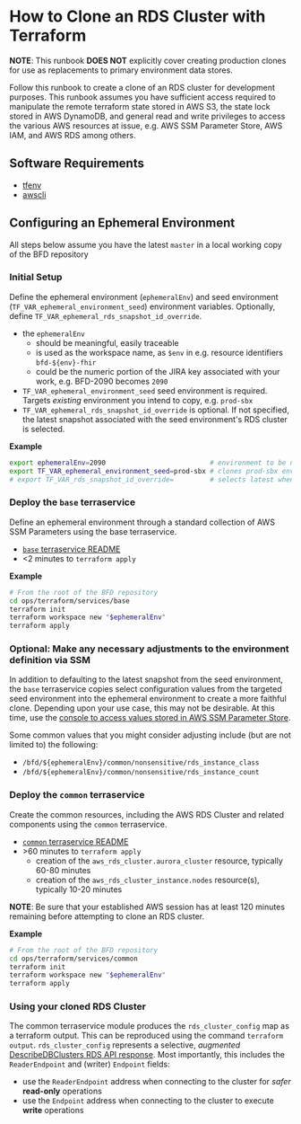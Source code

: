 # How to Clone an RDS Cluster with Terraform

**NOTE**: This runbook **DOES NOT** explicitly cover creating production clones for use as replacements to primary environment data stores.

Follow this runbook to create a clone of an RDS cluster for development purposes.
This runbook assumes you have sufficient access required to manipulate the remote terraform state stored in AWS S3, the state lock stored in AWS DynamoDB, and general read and write privileges to access the various AWS resources at issue, e.g. AWS SSM Parameter Store, AWS IAM, and AWS RDS among others.

## Software Requirements
- [tfenv](https://github.com/tfutils/tfenv#installation)
- [awscli](https://docs.aws.amazon.com/cli/latest/userguide/getting-started-install.html#getting-started-install-instructions)

## Configuring an Ephemeral Environment
All steps below assume you have the latest `master` in a local working copy of the BFD repository

### Initial Setup
Define the ephemeral environment (`ephemeralEnv`) and seed environment (`TF_VAR_ephemeral_environment_seed`) environment variables.
Optionally, define `TF_VAR_ephemeral_rds_snapshot_id_override`.
- the `ephemeralEnv`
    - should be meaningful, easily traceable
    - is used as the workspace name, as `$env` in e.g. resource identifiers `bfd-${env}-fhir`
    - could be the numeric portion of the JIRA key associated with your work, e.g. BFD-2090 becomes `2090`
- `TF_VAR_ephemeral_environment_seed` seed environment is required. Targets _existing_ environment you intend to copy, e.g. `prod-sbx`
- `TF_VAR_ephemeral_rds_snapshot_id_override` is optional. If not specified, the latest snapshot associated with the seed environment's RDS cluster is selected.

**Example**
```sh
export ephemeralEnv=2090                          # environment to be named 2090
export TF_VAR_ephemeral_environment_seed=prod-sbx # clones prod-sbx environment
# export TF_VAR_rds_snapshot_id_override=         # selects latest when omitted
```

### Deploy the `base` terraservice
Define an ephemeral environment through a standard collection of AWS SSM Parameters using the base terraservice.

- [`base` terraservice README](https://github.com/CMSgov/beneficiary-fhir-data/tree/master/ops/terraform/services/base#readme)
- <2 minutes to `terraform apply`

**Example**
```sh
# From the root of the BFD repository
cd ops/terraform/services/base
terraform init
terraform workspace new "$ephemeralEnv"
terraform apply
```

### Optional: Make any necessary adjustments to the environment definition via SSM
In addition to defaulting to the latest snapshot from the seed environment, the `base` terraservice copies select configuration values from the targeted seed environment into the ephemeral environment to create a more faithful clone.
Depending upon your use case, this may not be desirable.
At this time, use the [console to access values stored in AWS SSM Parameter Store](https://us-east-1.console.aws.amazon.com/systems-manager/parameters).

Some common values that you might consider adjusting include (but are not limited to) the following:
- `/bfd/${ephemeralEnv}/common/nonsensitive/rds_instance_class`
- `/bfd/${ephemeralEnv}/common/nonsensitive/rds_instance_count`

### Deploy the `common` terraservice
Create the common resources, including the AWS RDS Cluster and related components using the `common` terraservice.

- [`common` terraservice README](https://github.com/CMSgov/beneficiary-fhir-data/tree/master/ops/terraform/services/common#readme)
- \>60 minutes to `terraform apply`
    - creation of the `aws_rds_cluster.aurora_cluster` resource, typically 60-80 minutes
    - creation of the `aws_rds_cluster_instance.nodes` resource(s), typically 10-20 minutes

**NOTE**: Be sure that your established AWS session has at least 120 minutes remaining before attempting to clone an RDS cluster.

**Example**
```sh
# From the root of the BFD repository
cd ops/terraform/services/common
terraform init
terraform workspace new "$ephemeralEnv"
terraform apply
```

### Using your cloned RDS Cluster

The common terraservice module produces the `rds_cluster_config` map as a terraform output.
This can be reproduced using the command `terraform output`.
`rds_cluster_config` represents a selective, _augmented_ [DescribeDBClusters RDS API response](https://docs.aws.amazon.com/AmazonRDS/latest/APIReference/API_DescribeDBClusters.html). Most importantly, this includes the `ReaderEndpoint` and (writer) `Endpoint` fields:
- use the `ReaderEndpoint` address when connecting to the cluster for _safer_ **read-only** operations
- use the `Endpoint` address when connecting to the cluster to execute **write** operations
